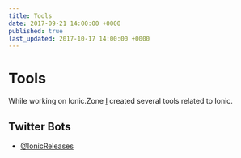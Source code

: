 ```yaml
---
title: Tools
date: 2017-09-21 14:00:00 +0000
published: true
last_updated: 2017-10-17 14:00:00 +0000
---
```

# Tools

While working on Ionic.Zone [I](../about.md) created several tools related to Ionic.

## Twitter Bots

- [@IonicReleases](tools/IonicReleases.md)
